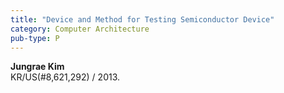 ```yaml
---
title: "Device and Method for Testing Semiconductor Device"
category: Computer Architecture
pub-type: P
---
```


**Jungrae Kim**<br>
KR/US(#8,621,292) / 2013.

